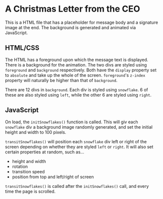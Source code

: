 # A Christmas Letter from the CEO

This is a HTML file that has a placeholder for message body and a signature image at the end. The background is generated and animated via JavaScript.

## HTML/CSS
The HTML has a foreground upon which the message text is displayed. There is a background for the animation. The two divs are styled using `foreground` and `background` respectively. Both have the `display` property set to `absolute` and take up the whole of the screen. `foreground`'s `z-index` property will naturally be higher than that of `background`.

There are 12 divs in `background`. Each div is styled using `snowflake`. 6 of these are also styled using `left`, while the other 6 are styled using `right`.

## JavaScript
On load, the `initSnowflakes()` function is called. This will giv each `snowflake` div a background image randomly generated, and set the initial height and width to 100 pixels.

`transitSnowflakes()` will position each `snowflake` div left or right of the screen depending on whether they are styled `left` or `right`. It will also set certain properties at random, such as...
- height and width
- rotation
- transition speed
- position from top and left/right of screen

`transitSnowflakes()`  is called after the `initSnowflakes()` call, and every time the page is scrolled.

